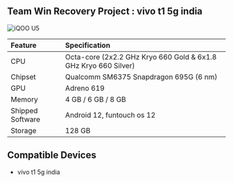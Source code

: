 ## Team Win Recovery Project : vivo t1 5g india
![iQOO U5](https://missuo.ru/file/51e42c6552e2f6be46059.jpg "iQOO U5")


| Feature                 | Specification                                                              |
| :---------------------- | :--------------------------------                                          |
| CPU                     | Octa-core (2x2.2 GHz Kryo 660 Gold & 6x1.8 GHz Kryo 660 Silver)            |
| Chipset                 | Qualcomm SM6375 Snapdragon 695G (6 nm)                                    |
| GPU                     | Adreno 619                                                                      |
| Memory                  | 4 GB / 6 GB / 8 GB                                                            |
| Shipped Software        | Android 12, funtouch os 12                                                      |
| Storage                 | 128 GB                                                                           |



## Compatible Devices
- vivo t1 5g india